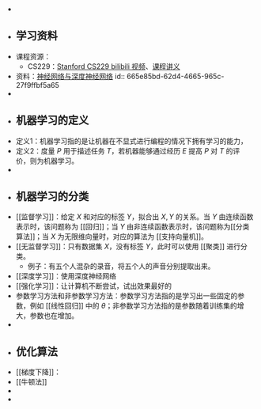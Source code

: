 -
- ## 学习资料
- 课程资源：
	- CS229：[Stanford CS229 bilibili 视频](https://www.bilibili.com/video/BV1JE411w7Ub/)、[课程讲义](https://www.123pan.com/s/plj7Vv-iH223.html)
- 资料：[神经网络与深度神经网络](https://www.123pan.com/s/plj7Vv-tH223.html)
  id:: 665e85bd-62d4-4665-965c-27f9ffbf5a65
-
- ## 机器学习的定义
- 定义1：机器学习指的是让机器在不显式进行编程的情况下拥有学习的能力，
- 定义2：度量 $P$ 用于描述任务 $T$，若机器能够通过经历 $E$ 提高 $P$ 对 $T$ 的评价，则为机器学习。
-
- ## 机器学习的分类
- [[监督学习]]：给定 $X$ 和对应的标签 $Y$，拟合出 $X,Y$ 的关系。当 $Y$ 由连续函数表示时，该问题称为 [[回归]]；当 $Y$ 由非连续函数表示时，该问题称为[[分类算法]]；当 $X$ 为无限维向量时，对应的算法为 [[支持向量机]]。
- [[无监督学习]]：只有数据集 $X$，没有标签 $Y$，此时可以使用 [[聚类]] 进行分类。
	- 例子：有五个人混杂的录音，将五个人的声音分别提取出来。
- [[深度学习]]：使用深度神经网络
- [[强化学习]]：让计算机不断尝试，试出效果最好的
- 参数学习方法和非参数学习方法：参数学习方法指的是学习出一些固定的参数，例如 [[线性回归]] 中的 $\theta$；非参数学习方法指的是参数随着训练集的增大，参数也在增加。
-
- ## 优化算法
- [[梯度下降]]：
- [[牛顿法]]
-
-